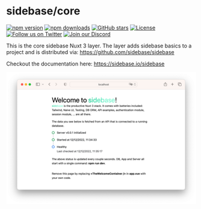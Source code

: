 # sidebase/core

[![npm version][npm-version-src]][npm-version-href]
[![npm downloads][npm-downloads-src]][npm-downloads-href]
[![GitHub stars](https://badgen.net/github/stars/sidebase/sidebase)](https://GitHub.com/sidebase/sidebase/)
[![License][license-src]][license-href]
[![Follow us on Twitter](https://badgen.net/badge/icon/twitter?icon=twitter&label)](https://twitter.com/sidebase_io)
[![Join our Discord](https://badgen.net/badge/icon/discord?icon=discord&label)](https://discord.gg/NDDgQkcv3s)

This is the core sidebase Nuxt 3 layer. The layer adds sidebase basics to a project and is distributed via: https://github.com/sidebase/sidebase

Checkout the documentation here: https://sidebase.io/sidebase

![sidebase](https://raw.githubusercontent.com/sidebase/core/main/.github/sidebase.png)

<!-- Badges -->
[npm-version-src]: https://img.shields.io/npm/v/@sidebase/core/latest.svg
[npm-version-href]: https://npmjs.com/package/@sidebase/core

[npm-downloads-src]: https://img.shields.io/npm/dt/@sidebase/core.svg
[npm-downloads-href]: https://npmjs.com/package/@sidebase/core

[license-src]: https://img.shields.io/npm/l/@sidebase/core.svg
[license-href]: https://npmjs.com/package/@sidebase/core
